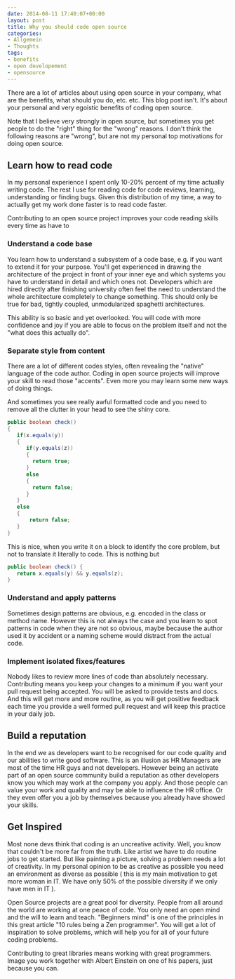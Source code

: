 ```yaml
---
date: 2014-08-11 17:40:07+00:00
layout: post
title: Why you should code open source
categories:
- Allgemein
- Thoughts
tags:
- benefits
- open developement
- opensource
---
```


There are a lot of articles about using open source in your company, what are
the benefits, what should you do, etc. etc. This blog post isn't. It's about your personal
and very egoistic benefits of coding open source.

Note that I believe very strongly in open source, but sometimes you get people
to do the "right" thing for the "wrong" reasons. I don't think the following reasons
are "wrong", but are not my personal top motivations for doing open source.

<!-- more -->


## Learn how to read code


In my personal experience I spent only 10-20% percent of my time actually writing
code. The rest I use for reading code for code reviews, learning, understanding or
finding bugs. Given this distribution of my time, a way to actually get my work
done faster is to read code faster.

Contributing to an open source project improves your code reading skills
every time as have to


### Understand a code base


You learn how to understand a subsystem of a code base, e.g. if you want
to extend it for your purpose. You'll get experienced in drawing the architecture
of the project in front of your inner eye and which systems you have to
understand in detail and which ones not. Developers which are hired
directly after finishing university often feel the need to understand the
whole architecture completely to change something. This should only
be true for bad, tightly coupled, unmodularized spaghetti architectures.

This ability is so basic and yet overlooked. You will code with more
confidence and joy if you are able to focus on the problem itself
and not the "what does this actually do".


### Separate style from content


There are a lot of different codes styles, often revealing the "native"
language of the code author. Coding in open source projects will
improve your skill to read those "accents". Even more you may learn
some new ways of doing things.

And sometimes you see really awful formatted code and
you need to remove all the clutter in your head to see the
shiny core.

```java
public boolean check()
{
   if(x.equals(y))
   {
      if(y.equals(z))
      {
        return true;
      }
      else
      {
        return false;
      }
   }
   else
   {
       return false;
   }
}
```


This is nice, when you write it on a block to identify the core problem,
but not to translate it literally to code. This is nothing but

```java
public boolean check() {
   return x.equals(y) && y.equals(z);
}
```

### Understand and apply patterns


Sometimes design patterns are obvious, e.g. encoded in the
class or method name. However this is not always the case
and you learn to spot patterns in code when they are not so
obvious, maybe because the author used it by accident or
a naming scheme would distract from the actual code.


### Implement isolated fixes/features


Nobody likes to review more lines of code than absolutely necessary.
Contributing means you keep your changes to a minimum if you want
your pull request being accepted. You will be asked to provide tests
and docs. And this will get more and more routine, as you will get
positive feedback each time you provide a well formed pull request
and will keep this practice in your daily job.


## Build a reputation


In the end we as developers want to be recognised for our code
quality and our abilities to write good software. This is an illusion as
HR Managers are most of the time HR guys and not developers.
However being an activate part of an open source community
build a reputation as other developers know you which may work
at the company you apply. And those people can value your work
and quality and may be able to influence the HR office. Or they
even offer you a job by themselves because you already have showed
your skills.


## Get Inspired


Most none devs think that coding is an uncreative activity. Well, you know
that couldn't be more far from the truth. Like artist we have to do routine jobs
to get started. But like painting a picture, solving a problem needs a lot of
creativity. In my personal opinion to be as creative as possible you need
an environment as diverse as possible ( this is my main motivation to get
more woman in IT. We have only 50% of the possible diversity if we only
have men in IT ).

Open Source projects are a great pool for diversity. People from all
around the world are working at one peace of code. You only need
an open mind and the will to learn and teach. "Beginners mind" is
one of the principles in this great article "10 rules being a Zen programmer".
You will get a lot of inspiration to solve problems, which will help you
for all of your future coding problems.

Contributing to great libraries means working with great programmers.
Image you work together with Albert Einstein on one of his papers,
just because you can.
